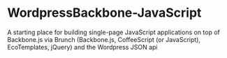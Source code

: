 WordpressBackbone-JavaScript
============================

A starting place for building single-page JavaScript applications on top of Backbone.js via Brunch (Backbone.js, CoffeeScript (or JavaScript), EcoTemplates, jQuery) and the Wordpress JSON api